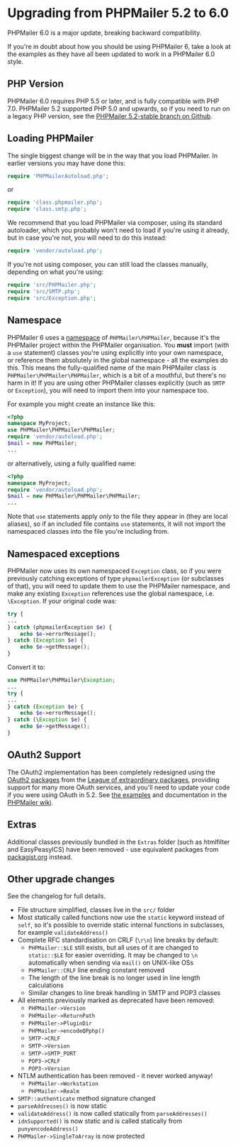 # Upgrading from PHPMailer 5.2 to 6.0

PHPMailer 6.0 is a major update, breaking backward compatibility.

If you're in doubt about how you should be using PHPMailer 6, take a look at the examples as they have all been updated to work in a PHPMailer 6.0 style.

## PHP Version

PHPMailer 6.0 requires PHP 5.5 or later, and is fully compatible with PHP 7.0. PHPMailer 5.2 supported PHP 5.0 and upwards, so if you need to run on a legacy PHP version, see the [PHPMailer 5.2-stable branch on Github](https://github.com/PHPMailer/PHPMailer/tree/5.2-stable).

## Loading PHPMailer
 
The single biggest change will be in the way that you load PHPMailer. In earlier versions you may have done this:

```php
require 'PHPMailerAutoload.php';
```

or

```php
require 'class.phpmailer.php';
require 'class.smtp.php';
```

We recommend that you load PHPMailer via composer, using its standard autoloader, which you probably won't need to load if you're using it already, but in case you're not, you will need to do this instead:

```php
require 'vendor/autoload.php';
```

If you're not using composer, you can still load the classes manually, depending on what you're using:

```php
require 'src/PHPMailer.php';
require 'src/SMTP.php';
require 'src/Exception.php';
```

## Namespace
PHPMailer 6 uses a [namespace](https://www.php.net/manual/en/language.namespaces.rationale.php) of `PHPMailer\PHPMailer`, because it's the PHPMailer project within the PHPMailer organisation. You **must** import (with a `use` statement) classes you're using explicitly into your own namespace, or reference them absolutely in the global namespace - all the examples do this. This means the fully-qualified name of the main PHPMailer class is `PHPMailer\PHPMailer\PHPMailer`, which is a bit of a mouthful, but there's no harm in it! If you are using other PHPMailer classes explicitly (such as `SMTP` or `Exception`), you will need to import them into your namespace too.

For example you might create an instance like this:

```php
<?php
namespace MyProject;
use PHPMailer\PHPMailer\PHPMailer;
require 'vendor/autoload.php';
$mail = new PHPMailer;
...
```

or alternatively, using a fully qualified name:

```php
<?php
namespace MyProject;
require 'vendor/autoload.php';
$mail = new PHPMailer\PHPMailer\PHPMailer;
...
```

Note that `use` statements apply *only* to the file they appear in (they are local aliases), so if an included file contains `use` statements, it will not import the namespaced classes into the file you're including from.

## Namespaced exceptions
PHPMailer now uses its own namespaced `Exception` class, so if you were previously catching exceptions of type `phpmailerException` (or subclasses of that), you will need to update them to use the PHPMailer namespace, and make any existing `Exception` references use the global namespace, i.e. `\Exception`. If your original code was:

```php
try {
...
} catch (phpmailerException $e) {
    echo $e->errorMessage();
} catch (Exception $e) {
    echo $e->getMessage();
}
```

Convert it to:

```php
use PHPMailer\PHPMailer\Exception;
...
try {
...
} catch (Exception $e) {
    echo $e->errorMessage();
} catch (\Exception $e) {
    echo $e->getMessage();
}
```

## OAuth2 Support
The OAuth2 implementation has been completely redesigned using the [OAuth2 packages](https://oauth2-client.thephpleague.com) from the [League of extraordinary packages](https://thephpleague.com), providing support for many more OAuth services, and you'll need to update your code if you were using OAuth in 5.2. See [the examples](https://github.com/PHPMailer/PHPMailer/tree/master/examples) and documentation in the [PHPMailer wiki](https://github.com/PHPMailer/PHPMailer/wiki).

## Extras
Additional classes previously bundled in the `Extras` folder (such as htmlfilter and EasyPeasyICS) have been removed - use equivalent packages from [packagist.org](https://packagist.org) instead.

## Other upgrade changes
See the changelog for full details.
* File structure simplified, classes live in the `src/` folder
* Most statically called functions now use the `static` keyword instead of `self`, so it's possible to override static internal functions in subclasses, for example `validateAddress()`
* Complete RFC standardisation on CRLF (`\r\n`) line breaks by default:
  * `PHPMailer::$LE` still exists, but all uses of it are changed to `static::$LE` for easier overriding. It may be changed to `\n` automatically when sending via `mail()` on UNIX-like OSs
  * `PHPMailer::CRLF` line ending constant removed
  * The length of the line break is no longer used in line length calculations
  * Similar changes to line break handling in SMTP and POP3 classes
* All elements previously marked as deprecated have been removed:
  * `PHPMailer->Version`
  * `PHPMailer->ReturnPath`
  * `PHPMailer->PluginDir`
  * `PHPMailer->encodeQPphp()`
  * `SMTP->CRLF`
  * `SMTP->Version`
  * `SMTP->SMTP_PORT`
  * `POP3->CRLF`
  * `POP3->Version`
* NTLM authentication has been removed - it never worked anyway!
  * `PHPMailer->Workstation`
  * `PHPMailer->Realm`
* `SMTP::authenticate` method signature changed
* `parseAddresses()` is now static
* `validateAddress()` is now called statically from `parseAddresses()`
* `idnSupported()` is now static and is called statically from `punyencodeAddress()`
* `PHPMailer->SingleToArray` is now protected
